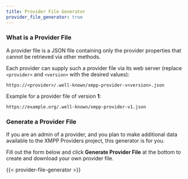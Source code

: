 ```yaml
---
title: Provider File Generator
provider_file_generator: true
---
```


### What is a Provider File

A provider file is a JSON file containing only the provider properties that cannot be retrieved via other methods.

Each provider can supply such a provider file via its web server (replace `<provider>` and `<version>` with the desired values):

```url
https://<provider>/.well-known/xmpp-provider-v<version>.json
```

Example for a provider file of version **1**:

```url
https://example.org/.well-known/xmpp-provider-v1.json
```

### Generate a Provider File

If you are an admin of a provider, and you plan to make additional data available to the XMPP Providers project, this generator is for you.

Fill out the form below and click **Generate Provider File** at the bottom to create and download your own provider file.

{{< provider-file-generator >}}
